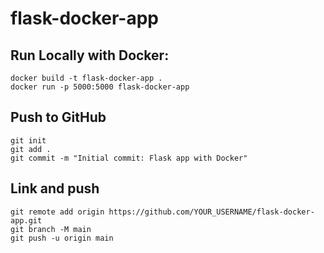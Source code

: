 # flask-docker-app

##  Run Locally with Docker:
```
docker build -t flask-docker-app .
docker run -p 5000:5000 flask-docker-app

```

## Push to GitHub

```
git init
git add .
git commit -m "Initial commit: Flask app with Docker"

```
## Link and push

```
git remote add origin https://github.com/YOUR_USERNAME/flask-docker-app.git
git branch -M main
git push -u origin main

```
